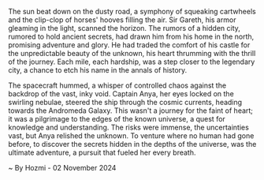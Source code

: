 
The sun beat down on the dusty road, a symphony of squeaking cartwheels and the clip-clop of horses' hooves filling the air. Sir Gareth, his armor gleaming in the light, scanned the horizon. The rumors of a hidden city, rumored to hold ancient secrets, had drawn him from his home in the north, promising adventure and glory. He had traded the comfort of his castle for the unpredictable beauty of the unknown, his heart thrumming with the thrill of the journey. Each mile, each hardship, was a step closer to the legendary city, a chance to etch his name in the annals of history.

The spacecraft hummed, a whisper of controlled chaos against the backdrop of the vast, inky void. Captain Anya, her eyes locked on the swirling nebulae, steered the ship through the cosmic currents, heading towards the Andromeda Galaxy. This wasn't a journey for the faint of heart; it was a pilgrimage to the edges of the known universe, a quest for knowledge and understanding. The risks were immense, the uncertainties vast, but Anya relished the unknown. To venture where no human had gone before, to discover the secrets hidden in the depths of the universe, was the ultimate adventure, a pursuit that fueled her every breath. 

~ By Hozmi - 02 November 2024
